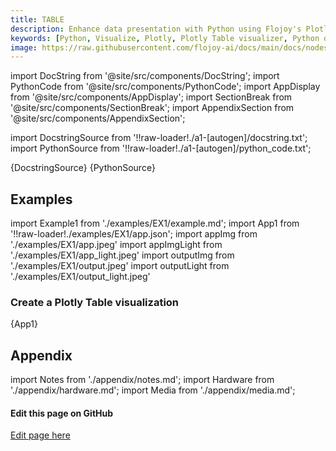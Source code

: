 ```yaml
---
title: TABLE
description: Enhance data presentation with Python using Flojoy's Plotly Table visualizer. Create dynamic tables for organized and insightful data representation.
keywords: [Python, Visualize, Plotly, Plotly Table visualizer, Python data table tool, Dynamic table creation, Table visualization examples, Flojoy Plotly nodes, Interactive data tables, Python data representation, Table creation with Plotly, Visualizing data with tables, Data table analysis]
image: https://raw.githubusercontent.com/flojoy-ai/docs/main/docs/nodes/VISUALIZERS/PLOTLY/TABLE/examples/EX1/output.jpeg
---
```


[//]: # (Custom component imports)

import DocString from '@site/src/components/DocString';
import PythonCode from '@site/src/components/PythonCode';
import AppDisplay from '@site/src/components/AppDisplay';
import SectionBreak from '@site/src/components/SectionBreak';
import AppendixSection from '@site/src/components/AppendixSection';

[//]: # (Docstring)

import DocstringSource from '!!raw-loader!./a1-[autogen]/docstring.txt';
import PythonSource from '!!raw-loader!./a1-[autogen]/python_code.txt';

<DocString>{DocstringSource}</DocString>
<PythonCode GLink='VISUALIZERS/PLOTLY/TABLE/TABLE.py'>{PythonSource}</PythonCode>

<SectionBreak />

[//]: # (Examples)

## Examples

import Example1 from './examples/EX1/example.md';
import App1 from '!!raw-loader!./examples/EX1/app.json';
import appImg from './examples/EX1/app.jpeg'
import appImgLight from './examples/EX1/app_light.jpeg'
import outputImg from './examples/EX1/output.jpeg'
import outputLight from './examples/EX1/output_light.jpeg'

### Create a Plotly Table visualization

<AppDisplay 
    nodeLabel='TABLE'
    appImg={appImg}
    appLight={appImgLight}
    outputLight={outputLight}
    outputImg={outputImg}
    >
    {App1}
</AppDisplay>

<Example1 />

<SectionBreak />

[//]: # (Appendix)

## Appendix

import Notes from './appendix/notes.md';
import Hardware from './appendix/hardware.md';
import Media from './appendix/media.md';

<AppendixSection index={0} folderPath='nodes/VISUALIZERS/PLOTLY/TABLE/appendix/'><Notes /></AppendixSection>
<AppendixSection index={1} folderPath='nodes/VISUALIZERS/PLOTLY/TABLE/appendix/'><Hardware /></AppendixSection>
<AppendixSection index={2} folderPath='nodes/VISUALIZERS/PLOTLY/TABLE/appendix/'><Media /></AppendixSection>

<SectionBreak />

[//]: # (Edit page on GitHub)

#### Edit this page on GitHub

[Edit page here](https://github.com/flojoy-ai/docs/tree/main/docs/nodes/VISUALIZERS/PLOTLY/TABLE)